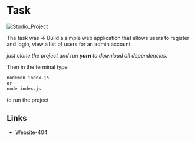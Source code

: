 # Task
![Studio_Project](https://user-images.githubusercontent.com/33730802/218326102-1c86e61c-b53f-4002-add5-616f683a25cb.gif)

The task was => Build a simple web application that allows users to register and login, view a list of users for an admin account.

*just clone the project and run **yarn** to download all dependencies.*

Then in the terminal type

```bash
nodemon index.js
or
node index.js
```

to run the project

## Links

 - [Website-404](https://service-imto.onrender.com)


